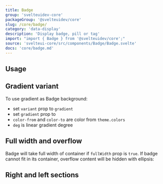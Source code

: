 ```yaml
---
title: Badge
group: 'svelteuidev-core'
packageGroup: '@svelteuidev/core'
slug: /core/badge/
category: 'data-display'
description: 'Display badge, pill or tag'
import: "import { Badge } from '@svelteuidev/core';"
source: 'svelteui-core/src/components/Badge/Badge.svelte'
docs: 'core/badge.md'
---
```


<script>
    import { Demo, BadgeDemos } from '@svelteuidev/demos';
    import { Heading } from 'components';
</script>

<Heading />

## Usage

<Demo demo={BadgeDemos.configurator} />

## Gradient variant

To use gradient as Badge background:

- set `variant` prop to `gradient`
- set `gradient` prop to
- `color-from` and `color-to` are color from `theme.colors`
- `deg` is linear gradient degree

<Demo demo={BadgeDemos.gradient} />

## Full width and overflow

Badge will take full width of container if `fullWidth` prop is `true`.
If badge cannot fit in its container, overflow content will be hidden with ellipsis:

<Demo demo={BadgeDemos.width} />

## Right and left sections

<Demo demo={BadgeDemos.sections} />
